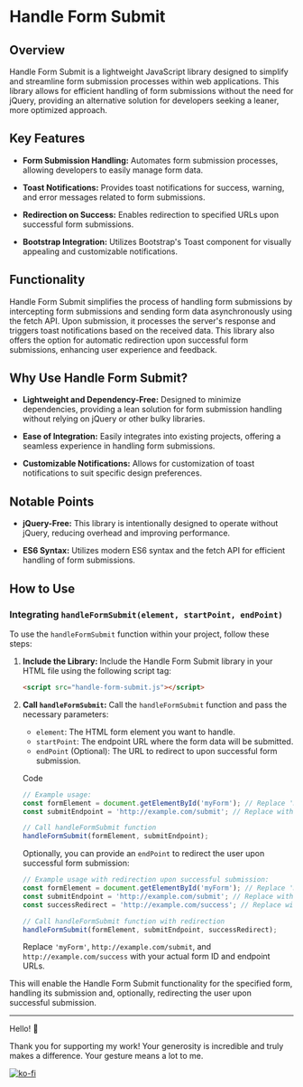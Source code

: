 # Handle Form Submit

## Overview

Handle Form Submit is a lightweight JavaScript library designed to simplify and streamline form submission processes within web applications. This library allows for efficient handling of form submissions without the need for jQuery, providing an alternative solution for developers seeking a leaner, more optimized approach.

## Key Features

- **Form Submission Handling:** Automates form submission processes, allowing developers to easily manage form data.
  
- **Toast Notifications:** Provides toast notifications for success, warning, and error messages related to form submissions.
  
- **Redirection on Success:** Enables redirection to specified URLs upon successful form submissions.
  
- **Bootstrap Integration:** Utilizes Bootstrap's Toast component for visually appealing and customizable notifications.

## Functionality

Handle Form Submit simplifies the process of handling form submissions by intercepting form submissions and sending form data asynchronously using the fetch API. Upon submission, it processes the server's response and triggers toast notifications based on the received data. This library also offers the option for automatic redirection upon successful form submissions, enhancing user experience and feedback.

## Why Use Handle Form Submit?

- **Lightweight and Dependency-Free:** Designed to minimize dependencies, providing a lean solution for form submission handling without relying on jQuery or other bulky libraries.

- **Ease of Integration:** Easily integrates into existing projects, offering a seamless experience in handling form submissions.

- **Customizable Notifications:** Allows for customization of toast notifications to suit specific design preferences.

## Notable Points

- **jQuery-Free:** This library is intentionally designed to operate without jQuery, reducing overhead and improving performance.

- **ES6 Syntax:** Utilizes modern ES6 syntax and the fetch API for efficient handling of form submissions.

## How to Use

### Integrating `handleFormSubmit(element, startPoint, endPoint)`

To use the `handleFormSubmit` function within your project, follow these steps:

1. **Include the Library:** Include the Handle Form Submit library in your HTML file using the following script tag:

    ```html
    <script src="handle-form-submit.js"></script>
    ```

2. **Call `handleFormSubmit`:** Call the `handleFormSubmit` function and pass the necessary parameters:

    - `element`: The HTML form element you want to handle.
    - `startPoint`: The endpoint URL where the form data will be submitted.
    - `endPoint` (Optional): The URL to redirect to upon successful form submission.

    Code

    ```javascript
    // Example usage:
    const formElement = document.getElementById('myForm'); // Replace 'myForm' with your form's ID
    const submitEndpoint = 'http://example.com/submit'; // Replace with your submission endpoint

    // Call handleFormSubmit function
    handleFormSubmit(formElement, submitEndpoint);
    ```

    Optionally, you can provide an `endPoint` to redirect the user upon successful form submission:

    ```javascript
    // Example usage with redirection upon successful submission:
    const formElement = document.getElementById('myForm'); // Replace 'myForm' with your form's ID
    const submitEndpoint = 'http://example.com/submit'; // Replace with your submission endpoint
    const successRedirect = 'http://example.com/success'; // Replace with your success redirect URL

    // Call handleFormSubmit function with redirection
    handleFormSubmit(formElement, submitEndpoint, successRedirect);
    ```

   Replace `'myForm'`, `http://example.com/submit`, and `http://example.com/success` with your actual form ID and endpoint URLs.

This will enable the Handle Form Submit functionality for the specified form, handling its submission and, optionally, redirecting the user upon successful submission.


---

Hello! 🌟

Thank you for supporting my work! Your generosity is incredible and truly makes a difference. Your gesture means a lot to me.

[![ko-fi](https://ko-fi.com/img/githubbutton_sm.svg)](https://ko-fi.com/C0C0T3IKC)
